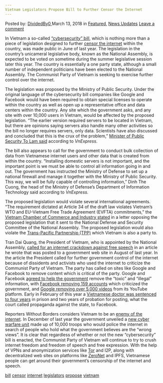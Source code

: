 ```yaml
---
Vietnam Legislators Propose Bill to Further Censor the Internet
---
```

<article class="post-listing post-25029 post type-post status-publish format-standard has-post-thumbnail hentry 
 tag-bill tag-censor tag-internet tag-legislators tag-propose tag-vietnam">
<div class="post-inner">
<span>Posted by: <a href="https://www.deepdotweb.com/author/dividedby0/" title="">DividedBy0 </a></span>
<span>March 13, 2018</span>
<span>in <a href="https://www.deepdotweb.com/category/deepdot-news/" rel="category tag">Featured</a>, <a href="https://www.deepdotweb.com/category/news-updates/" rel="category tag">News Updates</a></span>
<span><a href="https://www.deepdotweb.com/2018/03/13/vietnam-legislators-propose-bill-censor-internet/#respond">Leave a comment</a></span>


<p>In Vietnam a so-called <a href="https://www.washingtonpost.com/news/theworldpost/wp/2018/02/19/vietnam-internet/">“cybersecurity” bill</a>, which is nothing more than a piece of legislation designed to further <a href="https://www.deepdotweb.com/tag/censorship/">censor the internet</a> within the country, was made public in June of last year. The legislation in the country’s unicameral legislative body, known as the National Assembly, is expected to be voted on sometime during the summer legislative session later this year. The country is essentially a one party state, although a small number of independent politicians have been elected to the National Assembly. The Communist Party of Vietnam is seeking to exercise further control over the internet.</p>
<p>The legislation was proposed by the Ministry of Public Security. Under the original language of the cybersecurity bill companies like Google and Facebook would have been required to obtain special licenses to operate within the country as well as open up a representative office and data centers within the country. Any site which the government asks, and any site with over 10,000 users in Vietnam, would be affected by the proposed legislation. “The earlier version required servers to be located in Vietnam, but there are opinions saying servers also handle many other activities so the bill no longer requires servers, only data. Scientists have also discussed and concluded that this is the crux of the problem,” <a href="https://e.vnexpress.net/news/news/vietnam-cuts-domestic-server-requirement-for-foreign-firms-from-cyber-security-bill-3697069.html">Minister of Public Security To Lam said</a> according to <em>VnExpress</em>.</p>
<p>The bill also appears to call for the government to conduct bulk collection of data from Vietnamese internet users and other data that is created from within the country. “Installing domestic servers is not important, and the important point is we must be able to control all information going in and out. The government has instructed the Ministry of Defense to set up a national firewall and manage it together with the Ministry of Public Security. This way, we will be fully capable of controlling information,” Dinh The Cuong, the head of the Ministry of Defense&#8217;s Department of Information Technology said according to <em>VnExpress.</em></p>
<p>The proposed legislation would violate several international agreements. “The requirement dictated at Article 34 of the draft law violates Vietnam’s WTO and EU-Vietnam Free Trade Agreement (EVFTA) commitments,” the <a href="https://tuoitrenews.vn/news/business/20171103/draft-law-requires-facebook-google-to-open-data-centers-in-vietnam/42438.html">Vietnam Chamber of Commerce and Industry stated</a> in a letter opposing the proposed legislation that it sent to the National Defense and Security Committee of the National Assembly. The proposed legislation would also violate the <a href="https://www.deepdotweb.com/2016/02/09/trans-pacific-partnership-signed/">Trans-Pacific Partnership (TPP)</a> which Vietnam is also a party to.</p>
<p>Tran Dai Quang, the President of Vietnam, who is appointed by the National Assembly, <a href="https://www.reuters.com/article/us-vietnam-internet/vietnams-president-calls-for-tougher-internet-controls-idUSKCN1B00JW">called for an internet crackdown against free speech</a> in an article he wrote that was posted to a government web site in August of last year. In the article the President called for further government control of the internet because of dissidents and activists who used the internet to criticize the Communist Party of Vietnam. The party has called on sites like Google and Facebook to remove content which is critical of the party. Google and Facebook <a href="https://www.reuters.com/article/us-vietnam-google/vietnam-says-google-will-cooperate-in-removal-of-toxic-content-idUSKBN18M19U">agreed to help the government</a> remove the “toxic” and “illegal” information, with <a href="https://e.vnexpress.net/news/news/facebook-removes-159-anti-government-accounts-at-vietnam-s-request-official-3688612.html">Facebook removing 159 accounts</a> which criticized the government, and <a href="https://e.vnexpress.net/news/news/vietnam-unhappy-with-how-facebook-handles-requests-to-remove-toxic-content-3672127.html">Google removing over 5,000 videos</a> from its YouTube platform. Early in February of this year a <a href="https://e.vnexpress.net/news/news/vietnamese-facebooker-sentenced-to-4-years-in-prison-for-anti-state-propaganda-3707078.html">Vietnamese doctor was sentenced to four years</a> in prison and two years of probation for posting, what the court called propaganda against the state, to Facebook.</p>
<p>Reporters Without Borders considers Vietnam to be an <a href="http://march12.rsf.org/i/Report_EnemiesoftheInternet_2012.pdf">enemy of the internet</a>. In December of last year the government unveiled a <a href="https://www.reuters.com/article/us-vietnam-security-cyber/vietnam-unveils-10000-strong-cyber-unit-to-combat-wrong-views-idUSKBN1EK0XN">new cyber warfare unit</a> made up of 10,000 troops who would police the internet in search of people who hold what the government believes are the “wrong views”. It is clear that regardless of whether or not the new “cybersecurity” bill is enacted, the Communist Party of Vietnam will continue to try to crush internet freedom and freedom of speech and free expression. With the help of VPNs and anonymization services like <a href="https://www.deepdotweb.com/2016/12/21/pluggable-transports-tor-dodging-censorship/">Tor</a> and I2P, along with decentralized web sites on platforms like <a href="https://www.deepdotweb.com/2016/12/24/zeronet-disrupting-world-wide-web-kptx/">ZeroNet</a> and IPFS, Vietnamese people can get around their government’s censorship of the internet and speech.</p>
</div>
<a href="https://www.deepdotweb.com/tag/bill/" rel="tag">bill</a> <a href="https://www.deepdotweb.com/tag/censor/" rel="tag">censor</a> <a href="https://www.deepdotweb.com/tag/internet/" rel="tag">internet</a> <a href="https://www.deepdotweb.com/tag/legislators/" rel="tag">legislators</a> <a href="https://www.deepdotweb.com/tag/propose/" rel="tag">propose</a> <a href="https://www.deepdotweb.com/tag/vietnam/" rel="tag">vietnam</a></span> <span style="display:none" class="updated">2018-03-13<a href="https://www.deepdotweb.com/author/dividedby0/" title="Posts by DividedBy0" rel="author">DividedBy0</a></strong></div>

